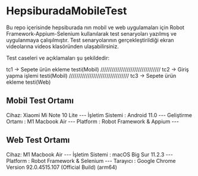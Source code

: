 # HepsiburadaMobileTest

Bu repo içerisinde hepsiburada nın mobil ve web uygulamaları için Robot Framework-Appium-Selenium kullanılarak test senaryoları yazılmış ve uygulanmaya çalışılmıştır. Test senaryolarının gerçekleştirildiği ekran videolarına videos klasöründen ulaşabilirsiniz.

Test caseleri ve açıklamaları şu şekildedir:

tc1 -> Sepete ürün ekleme testi(Mobil)
////////////////////////////////
tc2 -> Giriş yapma işlemi testi(Mobil)
////////////////////////////////
tc3 -> Sepete ürün ekleme testi(Web)



## Mobil Test Ortamı

Cihaz: Xiaomi Mi Note 10 Lite ---
İşletim Sistemi : Android 11.0 ---
Geliştirme Ortamı : M1 Macbook Air ---
Platform : Robot Framework & Appium ---



## Web Test Ortamı

Cihaz: M1 Macbook Air ---
İşletim Sistemi : macOS Big Sur 11.2.3 ---
Platform : Robot Framework & Selenium ---
Tarayıcı : Google Chrome Version 92.0.4515.107 (Official Build) (arm64)
